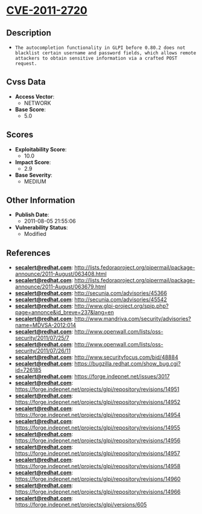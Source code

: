
# [CVE-2011-2720](http://lists.fedoraproject.org/pipermail/package-announce/2011-August/063408.html)

## Description

- `The autocompletion functionality in GLPI before 0.80.2 does not blacklist certain username and password fields, which allows remote attackers to obtain sensitive information via a crafted POST request.`

## Cvss Data

- **Access Vector**:
  - NETWORK
- **Base Score**:
  - 5.0

## Scores

- **Exploitability Score**:
  - 10.0
- **Impact Score**:
  - 2.9
- **Base Severity**:
  - MEDIUM

## Other Information

- **Publish Date**:
  - 2011-08-05 21:55:06
- **Vulnerability Status**:
  - Modified

## References

- **secalert@redhat.com**: http://lists.fedoraproject.org/pipermail/package-announce/2011-August/063408.html
- **secalert@redhat.com**: http://lists.fedoraproject.org/pipermail/package-announce/2011-August/063679.html
- **secalert@redhat.com**: http://secunia.com/advisories/45366
- **secalert@redhat.com**: http://secunia.com/advisories/45542
- **secalert@redhat.com**: http://www.glpi-project.org/spip.php?page=annonce&id_breve=237&lang=en
- **secalert@redhat.com**: http://www.mandriva.com/security/advisories?name=MDVSA-2012:014
- **secalert@redhat.com**: http://www.openwall.com/lists/oss-security/2011/07/25/7
- **secalert@redhat.com**: http://www.openwall.com/lists/oss-security/2011/07/26/11
- **secalert@redhat.com**: http://www.securityfocus.com/bid/48884
- **secalert@redhat.com**: https://bugzilla.redhat.com/show_bug.cgi?id=726185
- **secalert@redhat.com**: https://forge.indepnet.net/issues/3017
- **secalert@redhat.com**: https://forge.indepnet.net/projects/glpi/repository/revisions/14951
- **secalert@redhat.com**: https://forge.indepnet.net/projects/glpi/repository/revisions/14952
- **secalert@redhat.com**: https://forge.indepnet.net/projects/glpi/repository/revisions/14954
- **secalert@redhat.com**: https://forge.indepnet.net/projects/glpi/repository/revisions/14955
- **secalert@redhat.com**: https://forge.indepnet.net/projects/glpi/repository/revisions/14956
- **secalert@redhat.com**: https://forge.indepnet.net/projects/glpi/repository/revisions/14957
- **secalert@redhat.com**: https://forge.indepnet.net/projects/glpi/repository/revisions/14958
- **secalert@redhat.com**: https://forge.indepnet.net/projects/glpi/repository/revisions/14960
- **secalert@redhat.com**: https://forge.indepnet.net/projects/glpi/repository/revisions/14966
- **secalert@redhat.com**: https://forge.indepnet.net/projects/glpi/versions/605

